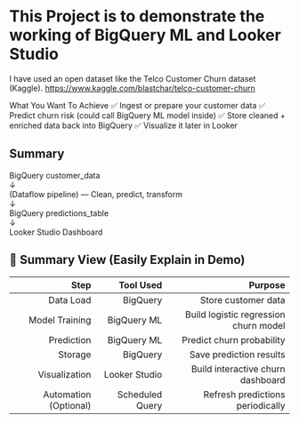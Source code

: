 # This Project is to demonstrate the working of BigQuery ML and Looker Studio

I have used an open dataset like the Telco Customer Churn dataset (Kaggle).
    https://www.kaggle.com/blastchar/telco-customer-churn

What You Want To Achieve
✅ Ingest or prepare your customer data
✅ Predict churn risk (could call BigQuery ML model inside)
✅ Store cleaned + enriched data back into BigQuery
✅ Visualize it later in Looker

## Summary
BigQuery customer_data<br />
    ↓<br />
(Dataflow pipeline) — Clean, predict, transform<br />
    ↓<br />
BigQuery predictions_table<br />
    ↓<br />
Looker Studio Dashboard<br />

## 🌟 Summary View (Easily Explain in Demo)

|Step|Tool Used|Purpose|
| -----:| -----:| -----:|
|Data Load|BigQuery|Store customer data|
|Model Training|BigQuery ML|Build logistic regression churn model|
|Prediction|BigQuery ML|Predict churn probability|
|Storage|BigQuery|Save prediction results|
|Visualization|Looker Studio|Build interactive churn dashboard|
|Automation (Optional)|Scheduled Query|	Refresh predictions periodically|


